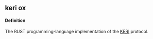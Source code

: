 ## keri ox

<h4>Definition</h4><p>The RUST programming-language implementation of the <a href="https://github.com/trustoverip/acdc/wiki/KERI">KERI</a> protocol.</p>

